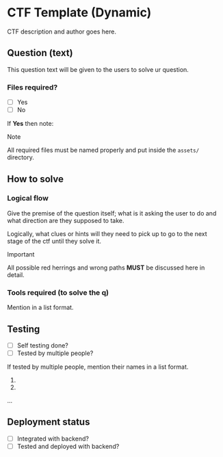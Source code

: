 # CTF Template (Dynamic)

CTF description and author goes here.

## Question (text)

This question text will be given to the users to solve ur question.

### Files required?

- [ ] Yes
- [ ] No

If **Yes** then note:

> [!NOTE]
> 
> All required files must be named properly and put inside
> the `assets/` directory.
> 

## How to solve 

### Logical flow

Give the premise of the question itself; what is it asking the user to do and what direction are they supposed to take.

Logically, what clues or hints will they need to pick up to go to the next stage of the ctf until they solve it.

> [!IMPORTANT]
> 
> All possible red herrings and wrong paths
> **MUST** be discussed here in detail.
> 

### Tools required (to solve the q)

Mention in a list format.

## Testing

- [ ] Self testing done?
- [ ] Tested by multiple people?

If tested by multiple people, mention their names in a list format.

1. <tester1>
2. <tester2>
...

## Deployment status

- [ ] Integrated with backend?
- [ ] Tested and deployed with backend?
